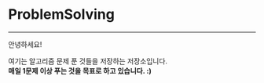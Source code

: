 # ProblemSolving

--------------
안녕하세요!

여기는 알고리즘 문제 푼 것들을 저장하는 저장소입니다.  
__매일 1문제 이상 푸는 것을 목표로 하고 있습니다. :)__
